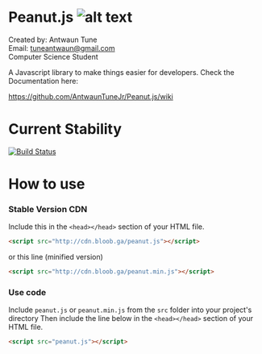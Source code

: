 # Peanut.js ![alt text](http://www.whichsocialmedia.com/wp-content/uploads/2013/05/facebook-verified-check-mark.png "Official")

Created by: Antwaun Tune<br/> 
Email: <tuneantwaun@gmail.com><br/>
Computer Science Student

A Javascript library to make things easier for developers.
Check the Documentation here:

https://github.com/AntwaunTuneJr/Peanut.js/wiki

# Current Stability
[![Build Status](https://travis-ci.org/Cleomedes/Peanut.js.svg?branch=master)](https://travis-ci.org/AntwaunTuneJr/Peanut.js)


# How to use

### Stable Version CDN
 Include this in the `<head></head>` section of your HTML file.
``` html
<script src="http://cdn.bloob.ga/peanut.js"></script> 
```
or this line (minified version)
``` html
<script src="http://cdn.bloob.ga/peanut.min.js"></script> 
```

### Use code
Include `peanut.js` or `peanut.min.js` from the `src` folder into your project's directory
Then include the line below in the `<head></head>` section of your HTML file.
``` html
<script src="peanut.js"></script> 
```
